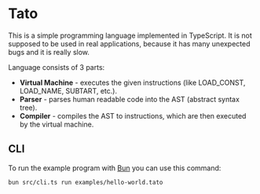 # Tato

This is a simple programming language implemented in TypeScript. It is not supposed to be used in real applications, because it has many unexpected bugs and it is really slow.

Language consists of 3 parts:
- **Virtual Machine** - executes the given instructions (like LOAD_CONST, LOAD_NAME, SUBTART, etc.).
- **Parser** - parses human readable code into the AST (abstract syntax tree).
- **Compiler** - compiles the AST to instructions, which are then executed by the virtual machine.

## CLI
To run the example program with [Bun](https://bun.sh/) you can use this command:

```
bun src/cli.ts run examples/hello-world.tato
```
